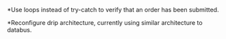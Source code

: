 *Use loops instead of try-catch to verify that an order has been submitted. 

*Reconfigure drip architecture, currently using similar architecture to databus.
